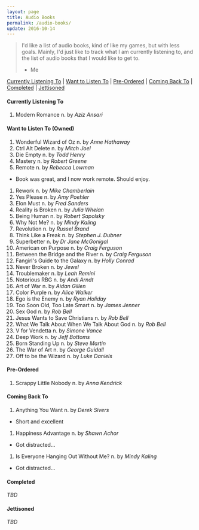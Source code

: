```yaml
---
layout: page
title: Audio Books
permalink: /audio-books/
update: 2016-10-14
---
```


> I'd like a list of audio books, kind of like my games, but with less
> goals.  Mainly, I'd just like to track what I am currently listening to,
> and the list of audio books that I would like to get to.
> - Me

[Currently Listening To][currently-listening-to] |
[Want to Listen To][want-to-listen-to] |
[Pre-Ordered][pre-ordered] |
[Coming Back To][coming-back-to] |
[Completed][completed] |
[Jettisoned][jettisoned]

<a name='currently-listening-to'></a>

#### Currently Listening To

1. Modern Romance n. by _Aziz Ansari_

<a name='want-to-listen-to'></a>

#### Want to Listen To (Owned)

1. Wonderful Wizard of Oz n. by _Anne Hathaway_
1. Ctrl Alt Delete n. by _Mitch Joel_
1. Die Empty n. by _Todd Henry_
1. Mastery n. by _Robert Greene_
1. Remote n. by _Rebecca Lowman_
  - Book was great, and I now work remote. Should enjoy.
1. Rework n. by _Mike Chamberlain_
1. Yes Please n. by _Amy Poehler_
1. Elon Must n. by _Fred Sanders_
1. Reality is Broken n. by _Julia Whelan_
1. Being Human n. by _Robert Sapolsky_
1. Why Not Me? n. by _Mindy Kaling_
1. Revolution n. by _Russel Brand_
1. Think Like a Freak n. by _Stephen J. Dubner_
1. Superbetter n. by _Dr Jane McGonigal_
1. American on Purpose n. by _Craig Ferguson_
1. Between the Bridge and the River n. by _Craig Ferguson_
1. Fangirl's Guide to the Galaxy n. by _Holly Conrad_
1. Never Broken n. by _Jewel_
1. Troublemaker n. by _Leah Remini_
1. Notorious RBG n. by _Andi Arndt_
1. Art of War n. by _Aidan Gillen_
1. Color Purple n. by _Alice Walker_
1. Ego is the Enemy n. by _Ryan Holiday_
1. Too Soon Old, Too Late Smart n. by _James Jenner_
1. Sex God n. by _Rob Bell_
1. Jesus Wants to Save Christians n. by _Rob Bell_
1. What We Talk About When We Talk About God n. by _Rob Bell_
1. V for Vendetta n. by _Simone Vance_
1. Deep Work n. by _Jeff Bottoms_
1. Born Standing Up n. by _Steve Martin_
1. The War of Art n. by _George Guidall_
1. Off to be the Wizard n. by _Luke Daniels_

<a name='pre-ordered'></a>

#### Pre-Ordered

1.  Scrappy Little Nobody n. by _Anna Kendrick_

<a name='coming-back-to'></a>

#### Coming Back To

1. Anything You Want n. by _Derek Sivers_
  - Short and excellent
1. Happiness Advantage n. by _Shawn Achor_
  - Got distracted... 
1. Is Everyone Hanging Out Without Me? n. by _Mindy Kaling_
  - Got distracted... 

<a name='completed'></a>

#### Completed

_TBD_

<a name='jettisoned'></a>

#### Jettisoned

_TBD_

[currently-listening-to]: #currently-listening-to
[want-to-listen-to]: #want-to-listen-to
[pre-ordered]: #pre-ordered
[coming-back-to]: #coming-back-to
[completed]: #completed
[jettisoned]: #jettisoned
